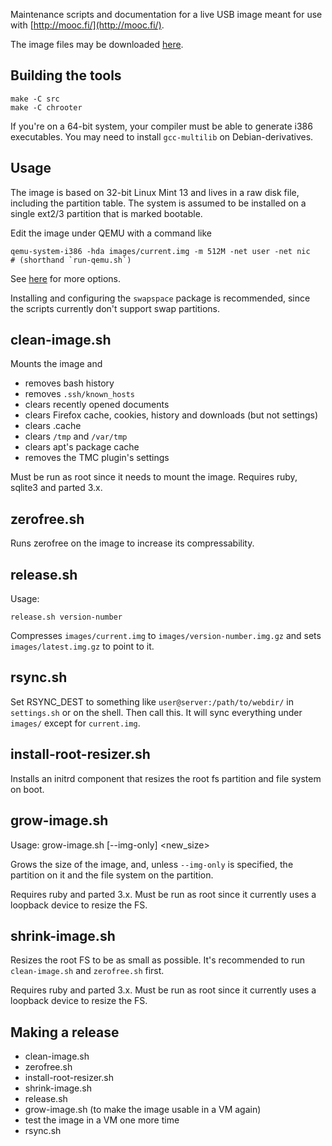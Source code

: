 Maintenance scripts and documentation for a live USB image
meant for use with [http://mooc.fi/](http://mooc.fi/).

The image files may be downloaded [here](http://testmycode.net/usbmooc/).


## Building the tools ##

    make -C src
    make -C chrooter

If you're on a 64-bit system, your compiler must be able to generate i386 executables.
You may need to install `gcc-multilib` on Debian-derivatives.


## Usage ##

The image is based on 32-bit Linux Mint 13 and lives in a raw disk file, including the partition table.
The system is assumed to be installed on a single ext2/3 partition that is marked bootable.

Edit the image under QEMU with a command like

    qemu-system-i386 -hda images/current.img -m 512M -net user -net nic
    # (shorthand `run-qemu.sh`)

See [here](http://qemu.weilnetz.de/qemu-doc.html#sec_005finvocation) for more options.

Installing and configuring the `swapspace` package is recommended, since the scripts currently don't
support swap partitions.


## clean-image.sh ##

Mounts the image and

- removes bash history
- removes `.ssh/known_hosts`
- clears recently opened documents
- clears Firefox cache, cookies, history and downloads (but not settings)
- clears .cache
- clears `/tmp` and `/var/tmp`
- clears apt's package cache
- removes the TMC plugin's settings

Must be run as root since it needs to mount the image.
Requires ruby, sqlite3 and parted 3.x.


## zerofree.sh ##

Runs zerofree on the image to increase its compressability.


## release.sh ##

Usage:

    release.sh version-number

Compresses `images/current.img` to `images/version-number.img.gz` and sets `images/latest.img.gz` to point to it.


## rsync.sh ##

Set RSYNC_DEST to something like `user@server:/path/to/webdir/` in `settings.sh` or on the shell.
Then call this. It will sync everything under `images/` except for `current.img`.


## install-root-resizer.sh ##

Installs an initrd component that resizes the root fs partition and file system on boot.


## grow-image.sh ##

Usage: grow-image.sh [--img-only] <new_size>

Grows the size of the image, and, unless `--img-only` is specified,
 the partition on it and the file system on the partition.

Requires ruby and parted 3.x.
Must be run as root since it currently uses a loopback device to resize the FS.


## shrink-image.sh ##

Resizes the root FS to be as small as possible.
It's recommended to run `clean-image.sh` and `zerofree.sh` first.

Requires ruby and parted 3.x.
Must be run as root since it currently uses a loopback device to resize the FS.


## Making a release ##

- clean-image.sh
- zerofree.sh
- install-root-resizer.sh
- shrink-image.sh
- release.sh
- grow-image.sh  (to make the image usable in a VM again)
- test the image in a VM one more time
- rsync.sh
